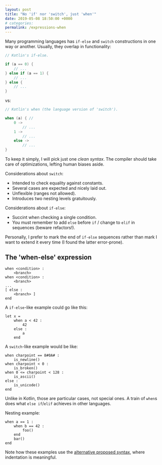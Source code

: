 ```yaml
---
layout: post
title: "No 'if' nor 'switch', just 'when'"
date: 2019-05-08 18:50:00 +0000
# categories:
permalink: /expressions-when
---
```


Many programming languages has `if-else` and `switch` constructions in one way or another. Usually, they overlap in functionality:

```kotlin
// Kotlin's if-else.

if (a == 0) {
    // ...
} else if (a == 1) {
    // ...
} else {
    // ...
}
```

vs:

```kotlin
// Kotlin's when (the language version of 'switch').

when (a) { // 
    0 ->
        // ...
    1 ->
        // ...
    else ->
        // ...
}
```

To keep it simply, I will pick just one _clean syntax_. The compiler should take care of optimizations, lefting human biases aside.

Considerations about `switch`:

- Intended to check equality against constants.
- Several cases are expected and nicely laid out.
- Unflexible (ranges not allowed).
- Introduces two nesting levels gratuitously.

Considerations about `if-else`:

- Succint when checking a single condition.
- You must remember to add `else` before `if` / change to `elif` in sequences (beware refactors!).

Personally, I prefer to mark the end of `if-else` sequences rather than mark I want to extend it every time (I found the latter error-prone).

## The 'when-else' expression

```
when <condition> :
    <branch>
when <condition> :
    <branch>
...
[ else :
    <branch> ]
end
```

A `if-else`-like example could go like this:

```yagnis
let x =
    when a < 42 :
        42
    else :
        a
    end
```

A `switch`-like example would be like:

```yagnis
when charpoint == 8#0A# :
    is_newline()
when charpoint < 0 :
    is_broken()
when 0 <= charpoint < 128 :
    is_ascii()
else :
    is_unicode()
end
```

Unlike in Kotlin, those are particular cases, not special ones. A train of `when`s does what `else if`/`elif` achieves in other languages.

Nesting example:

```
when a == 1 :
    when b == 42 :
        foo()
    end
    bar()
end
```

Note how these examples use the [alternative proposed syntax](https://mikelcaz.github.io/yagnislang/alt-syntax-i), where indentation is meaningful.
